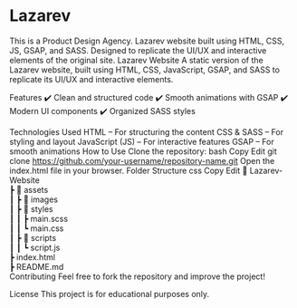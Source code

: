 # Lazarev
This is a Product Design Agency. Lazarev website built using HTML, CSS, JS, GSAP, and SASS. Designed to replicate the UI/UX and interactive elements of the original site.
Lazarev Website
A static version of the Lazarev website, built using HTML, CSS, JavaScript, GSAP, and SASS to replicate its UI/UX and interactive elements.

Features
✔️ Clean and structured code
✔️ Smooth animations with GSAP
✔️ Modern UI components
✔️ Organized SASS styles

Technologies Used
HTML – For structuring the content
CSS & SASS – For styling and layout
JavaScript (JS) – For interactive features
GSAP – For smooth animations
How to Use
Clone the repository:
bash
Copy
Edit
git clone https://github.com/your-username/repository-name.git
Open the index.html file in your browser.
Folder Structure
css
Copy
Edit
📂 Lazarev-Website  
 ┣ 📂 assets  
 ┃ ┣ 📂 images  
 ┃ ┣ 📂 styles  
 ┃ ┃ ┣ main.scss  
 ┃ ┃ ┗ main.css  
 ┃ ┣ 📂 scripts  
 ┃ ┃ ┗ script.js  
 ┣ index.html  
 ┣ README.md  
Contributing
Feel free to fork the repository and improve the project!

License
This project is for educational purposes only.
